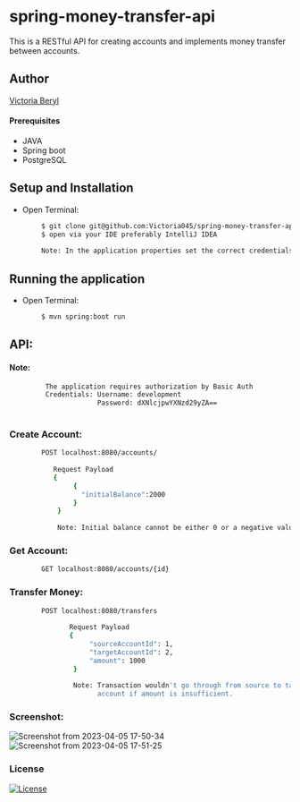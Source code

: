# spring-money-transfer-api
This is a RESTful API for creating accounts and implements money transfer between accounts.

## Author 
[Victoria Beryl](https://github.com/Victoria045)

#### Prerequisites
* JAVA
* Spring boot
* PostgreSQL

## Setup and Installation
* Open Terminal:
```bash
        $ git clone git@github.com:Victoria045/spring-money-transfer-api.git
        $ open via your IDE preferably IntelliJ IDEA 
        
        Note: In the application properties set the correct credentials for PostgreSQL.
```

## Running the application
* Open Terminal:
```bash
        $ mvn spring:boot run
```
## API:
#### Note:
```bash
         The application requires authorization by Basic Auth
         Credentials: Username: development
                      Password: dXNlcjpwYXNzd29yZA==
                    
```
### Create Account:
```bash
        POST localhost:8080/accounts/
        
           Request Payload
           {
                {
                  "initialBalance":2000
                }
            }
            
            Note: Initial balance cannot be either 0 or a negative value.
```
### Get Account:
```bash
        GET localhost:8080/accounts/{id}
```
### Transfer Money:
```bash
        POST localhost:8080/transfers
        
               Request Payload
               {
                    "sourceAccountId": 1,
                    "targetAccountId": 2,
                    "amount": 1000
                }
                
                Note: Transaction wouldn't go through from source to target 
                      account if amount is insufficient.
```
### Screenshot:
![Screenshot from 2023-04-05 17-50-34](https://user-images.githubusercontent.com/50333645/230119026-f22cbfef-a3d0-440f-9c7c-593941f1d5bd.png)
![Screenshot from 2023-04-05 17-51-25](https://user-images.githubusercontent.com/50333645/230119060-5ce958a4-6fbe-4140-9d5b-2519dc3cb64f.png)

### License
[![License](https://img.shields.io/packagist/l/loopline-systems/closeio-api-wrapper.svg)](git@github.com:Victoria045/spring-money-transfer-api.git/blob/master/LICENSE)
